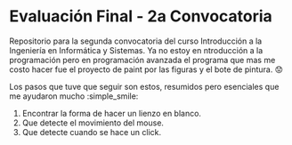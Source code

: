 # Evaluación Final - 2a Convocatoria
Repositorio para la segunda convocatoria del curso Introducción a la Ingeniería en Informática y Sistemas.
Ya no estoy en ntroducción a la programación pero en programación avanzada el programa que mas me costo
hacer fue el proyecto de paint por las figuras y el bote de pintura. :worried:

Los pasos que tuve que seguir son estos, resumidos pero esenciales que me ayudaron mucho :simple_smile:

1. Encontrar la forma de hacer un lienzo en blanco.
2. Que detecte el movimiento del mouse. 
3. Que detecte cuando se hace un click.


